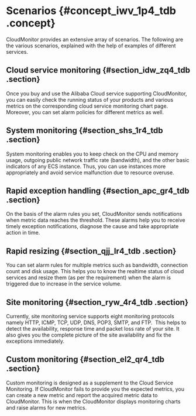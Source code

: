 # Scenarios {#concept_iwv_1p4_tdb .concept}

CloudMonitor provides an extensive array of scenarios. The following are the various scenarios, explained with the help of examples of different services.

## Cloud service monitoring {#section_idw_zq4_tdb .section}

Once you buy and use the Alibaba Cloud service supporting CloudMonitor, you can easily check the running status of your products and various metrics on the corresponding cloud service monitoring chart page. Moreover, you can set alarm policies for different metrics as well.

## System monitoring {#section_shs_1r4_tdb .section}

System monitoring enables you to keep check on the CPU and memory usage, outgoing public network traffic rate \(bandwidth\), and the other basic indicators of any ECS instance. Thus, you can use instances more appropriately and avoid service malfunction due to resource overuse.

## Rapid exception handling {#section_apc_gr4_tdb .section}

On the basis of the alarm rules you set, CloudMonitor sends notifications when metric data reaches the threshold. These alarms help you to receive timely exception notifications, diagnose the cause and take appropriate action in time.

## Rapid resizing {#section_qjj_lr4_tdb .section}

You can set alarm rules for multiple metrics such as bandwidth, connection count and disk usage. This helps you to know the realtime status of cloud services and resize them \(as per the requirement\) when the alarm is triggered due to increase in the service volume.

## Site monitoring {#section_ryw_4r4_tdb .section}

Currently, site monitoring service supports eight monitoring protocols namely HTTP, ICMP, TCP, UDP, DNS, POP3, SMTP, and FTP.  This helps to detect the availability, response time and packet loss rate of your site. It also gives you the complete picture of the site availability and fix the exceptions immediately.

## Custom monitoring {#section_el2_qr4_tdb .section}

Custom monitoring is designed as a supplement to the Cloud Service Monitoring. If CloudMonitor fails to provide you the expected metrics, you can create a new metric and report the acquired metric data to CloudMonitor. This is when the CloudMonitor displays monitoring charts and raise alarms for new metrics.


